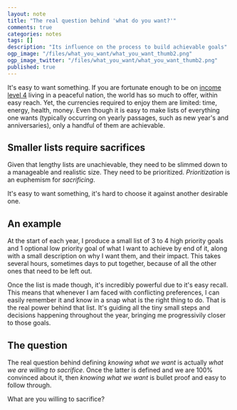 ```yaml
---
layout: note
title: "The real question behind 'what do you want?'"
comments: true
categories: notes
tags: []
description: "Its influence on the process to build achievable goals"
ogp_image: "/files/what_you_want/what_you_want_thumb2.png"
ogp_image_twitter: "/files/what_you_want/what_you_want_thumb2.png"
published: true
---
```


It's easy to want something. If you are fortunate enough to be on [income level 4](https://www.gapminder.org/fw/income-levels/income-level-4/) living in a peaceful nation, the world has so much to offer, within easy reach. Yet, the currencies required to enjoy them are limited: time, energy, health, money. Even though it is easy to make lists of everything one wants (typically occurring on yearly passages, such as new year's and anniversaries), only a handful of them are achievable.

## Smaller lists require sacrifices
Given that lengthy lists are unachievable, they need to be slimmed down to a manageable and realistic size. They need to be prioritized. *Prioritization* is an euphemism for *sacrificing*.

It's easy to want something, it's hard to choose it against another desirable one.

## An example

At the start of each year, I produce a small list of 3 to 4 high priority goals and 1 optional low priority goal of what I want to achieve by end of it, along with a small description on why I want them, and their impact. This takes several hours, sometimes days to put together, because of all the other ones that need to be left out.

Once the list is made though, it's incredibly powerful due to it's easy recall. This means that whenever I am faced with conflicting preferences, I can easily remember it and know in a snap what is the right thing to do. That is the real power behind that list. It's guiding all the tiny small steps and decisions happening throughout the year, bringing me progressivily closer to those goals.

## The question
The real question behind defining *knowing what we want* is actually *what we are willing to sacrifice*. Once the latter is defined and we are 100% convinced about it, then *knowing what we want* is bullet proof and easy to follow through. 

What are you willing to sacrifice?